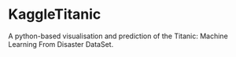 # KaggleTitanic
A python-based visualisation and prediction of the Titanic: Machine Learning From Disaster DataSet.
